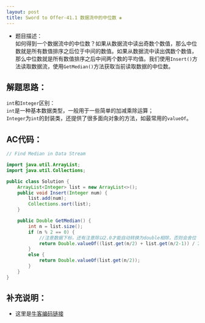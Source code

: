 ```yaml
---
layout: post
title: Sword to Offer-41.1 数据流中的中位数 ❀
---
```


* 题目描述：  
如何得到一个数据流中的中位数？如果从数据流中读出奇数个数值，那么中位数就是所有数值排序之后位于中间的数值。如果从数据流中读出偶数个数值，那么中位数就是所有数值排序之后中间两个数的平均值。我们使用`Insert()`方法读取数据流，使用`GetMedian()`方法获取当前读取数据的中位数。


## 解题思路：

`int`和`Integer`区别：  
`int`是一种基本数据类型，一般用于一些简单的加减乘除运算；  
`Integer`为`int`的封装类，还提供了很多面向对象的方法，如最常用的`valueOf`。


## AC代码：

```java
// Find Median in Data Stream

import java.util.ArrayList;
import java.util.Collections;

public class Solution {
    ArrayList<Integer> list = new ArrayList<>();
    public void Insert(Integer num) {
        list.add(num);
        Collections.sort(list);
    }

    public Double GetMedian() {
        int n = list.size();
        if (n % 2 == 0) {
            //注意数据下标，还有注意除以2.0才能自动转换为double相除，否则会舍位
            return Double.valueOf((list.get(n/2) + list.get(n/2-1)) / 2.0);
        }
        else {
            return Double.valueOf(list.get(n/2));
        }
    }
}
```

## 补充说明：

* 这里是[牛客编码链接](https://www.nowcoder.com/practice/9be0172896bd43948f8a32fb954e1be1?tpId=13&&tqId=11216&rp=1&ru=/ta/coding-interviews&qru=/ta/coding-interviews/question-ranking)